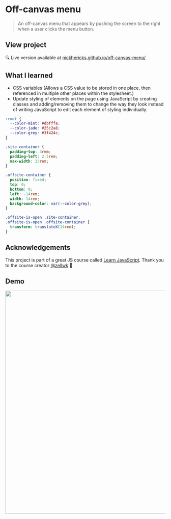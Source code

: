 # Off-canvas menu
> An off-canvas menu that appears by pushing the screen to the right when a user clicks the menu button.

## View project
 :mag: Live version available at [nickhericks.github.io/off-canvas-menu/](https://nickhericks.github.io/off-canvas-menu/)

## What I learned
- CSS variables (Allows a CSS value to be stored in one place, then referenced in multiple other places within the stylesheet.)
- Update styling of elements on the page using JavaScript by creating classes and adding/removing them to change the way they look instead of writing JavaScript to edit each element of styling individually.

```css
:root {
  --color-mint: #dbfffa;
  --color-jade: #25c2a8;
  --color-grey: #3f424c;
}

.site-container {
  padding-top: 3rem;
  padding-left: 2.5rem;
  max-width: 33rem;
}

.offsite-container {
  position: fixed;
  top: 0;
  bottom: 0;
  left: -14rem;
  width: 14rem;
  background-color: var(--color-grey);
}

.offsite-is-open .site-container,
.offsite-is-open .offsite-container {
  transform: translateX(14rem);
}
```

## Acknowledgements
This project is part of a great JS course called [Learn JavaScript](https://learnjavascript.today/). Thank you to the course creator [@zellwk](https://github.com/zellwk) :raised_hands:

## Demo
<img src="https://github.com/zellwk/jsf/raw/master/images/components/off-canvas/02-complete.gif" width="700">
